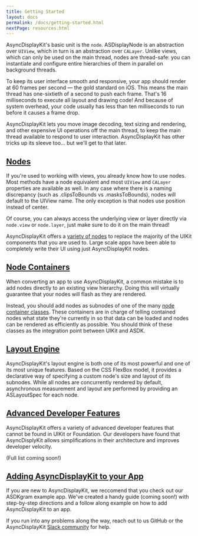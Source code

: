 ```yaml
---
title: Getting Started
layout: docs
permalink: /docs/getting-started.html
nextPage: resources.html
---
```


AsyncDisplayKit's basic unit is the `node`.  ASDisplayNode is an abstraction
over `UIView`, which in turn is an abstraction over `CALayer`.  Unlike views, which
can only be used on the main thread, nodes are thread-safe:  you can
instantiate and configure entire hierarchies of them in parallel on background
threads.

To keep its user interface smooth and responsive, your app should render at 60
frames per second &mdash; the gold standard on iOS.  This means the main thread
has one-sixtieth of a second to push each frame.  That's 16 milliseconds to
execute all layout and drawing code!  And because of system overhead, your code
usually has less than ten milliseconds to run before it causes a frame drop.

AsyncDisplayKit lets you move image decoding, text sizing and rendering, and
other expensive UI operations off the main thread, to keep the main thread available to 
respond to user interaction.  AsyncDisplayKit has other tricks up its
sleeve too... but we'll get to that later.

<h2><a href = "node-overview.html">Nodes</a></h2>

If you're used to working with views, you already know how to use nodes.  Most methods have a node equivalent and most `UIView` and `CALayer` properties are available as well.  In any case where there is a naming discrepancy (such as .clipsToBounds vs .masksToBounds), nodes will default to the UIView name.  The only exception is that nodes use position instead of center.

Of course, you can always access the underlying view or layer directly via <code>node.view</code> or <code>node.layer</code>, just make sure to do it on the main thread!

AsyncDisplayKit offers a <a href = "node-overview.html">variety of nodes</a> to replace the majority of the UIKit components that you are used to. Large scale apps have been able to completely write their UI using just AsyncDisplayKit nodes. 

<h2><a href = "containers-overview.html">Node Containers</a></h2>

When converting an app to use AsyncDisplayKit, a common mistake is to add nodes directly to an existing view hierarchy.  Doing this will virtually guarantee that your nodes will flash as they are rendered.  

Instead, you should add nodes as subnodes of one of the many <a href = "containers-overview.html">node container classes</a>.  These containers are in charge of telling contained nodes what state they're currently in so that data can be loaded and nodes can be rendered as efficiently as possible.  You should think of these classes as the integration point between UIKit and ASDK.

<h2><a href = "/docs/layout-engine.html">Layout Engine</a></h2>

AsyncDisplayKit's layout engine is both one of its most powerful and one of its most unique features.  Based on the CSS FlexBox model, it provides a declarative way of specifying a custom node's size and layout of its subnodes.  While all nodes are concurrently rendered by default, asynchronous measurement and layout are performed by providing an ASLayoutSpec for each node.

<h2><a href = "/docs/layout-engine.html">Advanced Developer Features</a></h2>

AsyncDisplayKit offers a variety of advanced developer features that cannot be found in UIKit or Foundation.  Our developers have found that AsyncDisplyKit allows simplifications in their architecture and improves developer velocity. 

(Full list coming soon!)

<h2><a href = "/docs/layout-engine.html">Adding AsyncDisplayKit to your App</a></h2>

If you are new to AsyncDisplayKit, we reccomend that you check out our ASDKgram example app. We've created a handy guide (coming soon!) with step-by-step directions and a follow along example on how to add AsyncDisplayKit to an app. 

If you run into any problems along the way, reach out to us GitHub or the AsyncDisplayKit <a href = "/docs/resources.html#slack">Slack community</a> for help.
